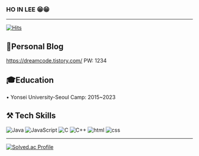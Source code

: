 ### HO IN LEE 😁😁
---------------------------------------------------------
[![Hits](https://hits.seeyoufarm.com/api/count/incr/badge.svg?url=https%3A%2F%2Fgithub.com%2Frickyshu&count_bg=%2379C83D&title_bg=%23555555&icon=&icon_color=%23E7E7E7&title=hits&edge_flat=false)](https://hits.seeyoufarm.com)

🌱Personal Blog
--------------------------------------------------------
https://dreamcode.tistory.com/
PW: 1234

🎓Education
---------------------------------------------------------
• Yonsei University-Seoul Camp: 2015~2023

⚒ Tech Skills
---------------------------------------------------------
  
![Java](https://img.shields.io/badge/Java-007396.svg?&style=for-the-badge&logo=Java&logoColor=white)
![JavaScript](https://img.shields.io/badge/JavaScript-F7DF1E.svg?&style=for-the-badge&logo=Java&logoColor=white)
![C](https://img.shields.io/badge/C-A8B9CC.svg?&style=for-the-badge&logo=Java&logoColor=white)
![C++](https://img.shields.io/badge/C++-00599C.svg?&style=for-the-badge&logo=Java&logoColor=white)
![html](https://img.shields.io/badge/html-E34F26.svg?&style=for-the-badge&logo=Java&logoColor=white)
![css](https://img.shields.io/badge/css-1572B6.svg?&style=for-the-badge&logo=Java&logoColor=white)

---------------------------------------------------------
[![Solved.ac Profile](http://mazassumnida.wtf/api/v2/generate_badge?boj=rickysin)](https://solved.ac/rickysin/)

<!--
**rickyshu/rickyshu** is a ✨ _special_ ✨ repository because its `README.md` (this file) appears on your GitHub profile.

Here are some ideas to get you started:

- 🔭 I’m currently working on ...
- 🌱 I’m currently learning ...
- 👯 I’m looking to collaborate on ...
- 🤔 I’m looking for help with ...
- 💬 Ask me about ...
- 📫 How to reach me: ...
- 😄 Pronouns: ...
- ⚡ Fun fact: ...
-->
